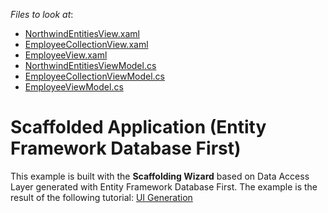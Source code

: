 <!-- default file list -->
*Files to look at*:

* [NorthwindEntitiesView.xaml](./CS/Scaffolding.DatabaseFirst/Views/NorthwindEntitiesView.xaml)
* [EmployeeCollectionView.xaml](./CS/Scaffolding.DatabaseFirst/Views/Employee/EmployeeCollectionView.xaml)
* [EmployeeView.xaml](./CS/Scaffolding.DatabaseFirst/Views/Employee/EmployeeView.xaml)
* [NorthwindEntitiesViewModel.cs](./CS/Scaffolding.DatabaseFirst/ViewModels/NorthwindEntitiesViewModel.cs)
* [EmployeeCollectionViewModel.cs](./CS/Scaffolding.DatabaseFirst/ViewModels/Employee/EmployeeCollectionViewModel.cs)
* [EmployeeViewModel.cs](./CS/Scaffolding.DatabaseFirst/ViewModels/Employee/EmployeeViewModel.cs)
<!-- default file list end -->
# Scaffolded Application (Entity Framework Database First)


This example is built with the <strong>Scaffolding Wizard</strong> based on Data Access Layer generated with Entity Framework Database First. The example is the result of the following tutorial: <a href="https://documentation.devexpress.com/#WPF/CustomDocument115192">UI Generation</a>

<br/>


